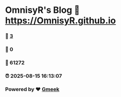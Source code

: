 # OmnisyR's Blog :link: https://OmnisyR.github.io 
### :page_facing_up: [3](https://OmnisyR.github.io/tag.html) 
### :speech_balloon: 0 
### :hibiscus: 61272 
### :alarm_clock: 2025-08-15 16:13:07 
### Powered by :heart: [Gmeek](https://github.com/Meekdai/Gmeek)
